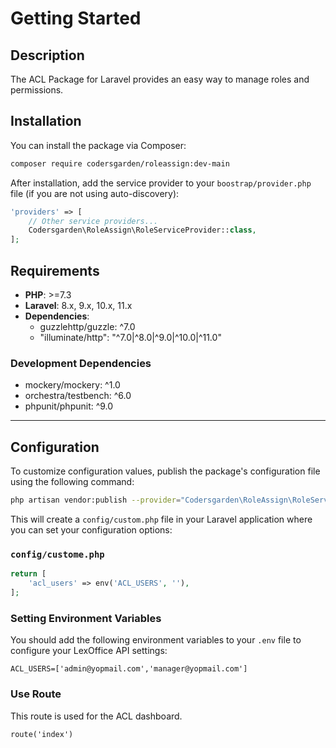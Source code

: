 # Getting Started

## Description
The ACL Package for Laravel provides an easy way to manage roles and permissions.

## Installation

You can install the package via Composer:

```bash
composer require codersgarden/roleassign:dev-main
```

After installation, add the service provider to your `boostrap/provider.php` file (if you are not using auto-discovery):


```php
'providers' => [
    // Other service providers...
    Codersgarden\RoleAssign\RoleServiceProvider::class,
];
```

## Requirements

- **PHP**: >=7.3
- **Laravel**: 8.x, 9.x, 10.x, 11.x
- **Dependencies**:
  - guzzlehttp/guzzle: ^7.0
  - "illuminate/http": "^7.0|^8.0|^9.0|^10.0|^11.0"

### Development Dependencies

- mockery/mockery: ^1.0
- orchestra/testbench: ^6.0
- phpunit/phpunit: ^9.0

---

## Configuration

To customize configuration values, publish the package's configuration file using the following command:

```bash
php artisan vendor:publish --provider="Codersgarden\RoleAssign\RoleServiceProvider" --tag="config"
```

This will create a `config/custom.php` file in your Laravel application where you can set your configuration options:

### `config/custome.php`

```php
return [
    'acl_users' => env('ACL_USERS', ''),
];
```

### Setting Environment Variables

You should add the following environment variables to your `.env` file to configure your LexOffice API settings:

```env
ACL_USERS=['admin@yopmail.com','manager@yopmail.com']

```



### Use Route 


This route is used for the ACL dashboard.


```env
route('index')

```



